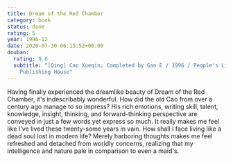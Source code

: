```yaml
---
title: Dream of the Red Chamber
category: book
status: done
rating: 5
year: 1996-12
date: 2020-07-30 06:15:52+08:00
douban:
  rating: 9.6
  subtitle: "[Qing] Cao Xueqin; Completed by Gao E / 1996 / People's Literature
    Publishing House"
---
```


Having finally experienced the dreamlike beauty of Dream of the Red Chamber, it's indescribably wonderful. How did the old Cao from over a century ago manage to so impress? His rich emotions, writing skill, talent, knowledge, insight, thinking, and forward-thinking perspective are conveyed in just a few words yet express so much. It really makes me feel like I've lived these twenty-some years in vain. How shall I face living like a dead soul lost in modern life? Merely harboring thoughts makes me feel refreshed and detached from worldly concerns, realizing that my intelligence and nature pale in comparison to even a maid's.
